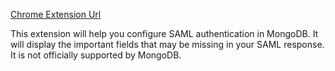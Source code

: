 [Chrome Extension Url](https://chromewebstore.google.com/detail/mongodb%20saml%20response%20viewer/cpaipoljididnjkgpmabifmcnbbfpane)


This extension will help you configure SAML authentication in MongoDB. It will display the important fields that may be missing in your SAML response. It is not officially supported by MongoDB.